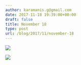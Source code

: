 ```yaml
---
author: karamanis.g@gmail.com
date: 2017-11-18 19:39:00+00:00
draft: false
title: November 18
type: post
url: /blog/2017/11/november-18
---
```




  
   ![](/images/2017-11-18-201711november-18/IMG_2831.jpg)

  

  
   ![](/images/2017-11-18-201711november-18/IMG_2806.jpg)

  


